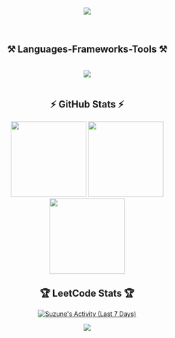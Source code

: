 

<h1 align="center">
    <img src="https://readme-typing-svg.herokuapp.com/?font=Righteous&size=35&center=true&vCenter=true&width=500&height=70&duration=4000&lines=Hi+There!+👋;+I'm+Suzune!;" />
</h1>
<br/>

<h2 align="center">⚒️ Languages-Frameworks-Tools ⚒️</h2>
<br/>
<div align="center">
    <img src="https://skillicons.dev/icons?i=java,html,css,javascript,github,idea,vscode,mysql" />
</div>

<br/>
  

<h2 align="center">⚡ GitHub Stats ⚡</h2>

<div align="center">


 <img src="https://my-readme-stats-eight.vercel.app/api?username=Suzune705&theme=dracula&hide_border=false&include_all_commits=true&count_private=true" height="170"/>
 

  <img src="https://nirzak-streak-stats.vercel.app/?user=Suzune705&theme=dracula&hide_border=false&cache_seconds=1" height="170"/>
  
</div>

<div align="center">
    
<img src="https://my-readme-stats-eight.vercel.app/api/top-langs/?username=Suzune705&theme=dracula&hide_border=false&layout=compact" height="170"/>


</div>

 <h2 align="center"> 🏆 LeetCode Stats 🏆 </h2>

<div align="center">
    
  <div>
      
[![Suzune's Activity (Last 7 Days)](https://github-readme-stats.vercel.app/api/wakatime?username=Suzune&hide=XML&range=last_7_days&layout=compact&custom_title=Suzune's%20Activity%20(Last%207%20Days))](https://github.com/anuraghazra/github-readme-stats)


  </div>  
  
  <div>
      
![](https://leetcard.jacoblin.cool/suzune4869?ext=activity)
        
  </div>


</div>

